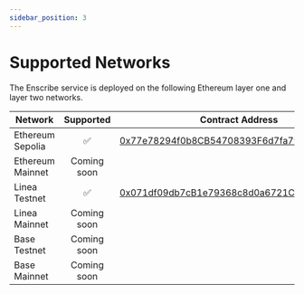 ```yaml
---
sidebar_position: 3
---
```


# Supported Networks

The Enscribe service is deployed on the following Ethereum layer one and layer two networks.

| Network | Supported | Contract Address |
| ------- |:---------:| ---------------- |
| Ethereum Sepolia |✅| [0x77e78294f0b8CB54708393F6d7fa79eF7CFB589C](https://sepolia.etherscan.io/address/0x77e78294f0b8CB54708393F6d7fa79eF7CFB589C)|
| Ethereum Mainnet |Coming soon | |
| Linea Testnet |✅| [0x071df09db7cB1e79368c8d0a6721CBE85c28095B](https://sepolia.lineascan.build/address/0x071df09db7cb1e79368c8d0a6721cbe85c28095b)|
| Linea Mainnet | Coming soon | |
| Base Testnet | Coming soon | |
| Base Mainnet | Coming soon | |


